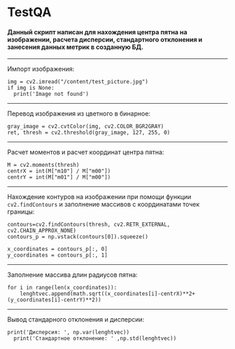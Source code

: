 # TestQA
#### Данный скрипт написан для нахождения центра пятна на изображении, расчета дисперсии, стандартного отклонения и занесения данных метрик в созданную БД.
---
Импорт изображения:
```
img = cv2.imread("/content/test_picture.jpg")
if img is None:
  print('Image not found')
```

---
Перевод изображения из цветного в бинарное:
```
gray_image = cv2.cvtColor(img, cv2.COLOR_BGR2GRAY)
ret, thresh = cv2.threshold(gray_image, 127, 255, 0)
```
---
Расчет моментов и расчет координат центра пятна:
```
M = cv2.moments(thresh)
centrX = int(M["m10"] / M["m00"])	
centrY = int(M["m01"] / M["m00"])
```
---
Нахождение контуров на изображении при помощи функции `cv2.findContours` и заполнение массивов с координатами точек границы:
```
contours=cv2.findContours(thresh, cv2.RETR_EXTERNAL, cv2.CHAIN_APPROX_NONE)
contours_p = np.vstack(contours[0]).squeeze()

x_coordinates = contours_p[:, 0]
y_coordinates = contours_p[:, 1]
```
---
Заполнение массива длин радиусов пятна:
```
for i in range(len(x_coordinates)):
    lenghtvec.append(math.sqrt((x_coordinates[i]-centrX)**2+(y_coordinates[i]-centrY)**2))
```
---
Вывод стандарного отклонения и дисперсии:
```
print('Дисперсия: ', np.var(lenghtvec))
  print('Стандартное отклонение: ' ,np.std(lenghtvec))
```




